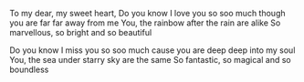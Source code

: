 To my dear, my sweet heart,
Do you know 
I love you so soo much
though you are far far away from me
You, the rainbow after the rain are alike
So marvellous, so bright and so beautiful
 
Do you know
I miss you so soo much
cause you are deep deep into my soul
You, the sea under starry sky are the same
So fantastic, so magical and so boundless
